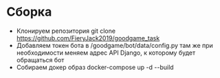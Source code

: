 # Сборка
  * Клонируем репозитория git clone https://github.com/FieryJack2019/goodgame_task
  * Добавляем токен бота в /goodgame/bot/data/config.py там же при необходимости меняем адрес API Django, к которому будет обращаться бот
  * Собираем докер образ docker-compose up -d --build
